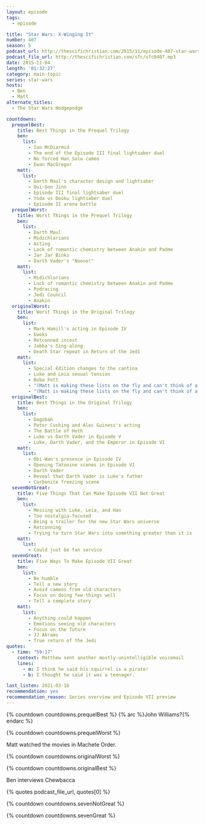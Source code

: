 ```yaml
---
layout: episode
tags:
  - episode

title: "Star Wars: X-Winging It"
number: 407
season: 5
podcast_url: http://thescifichristian.com/2015/11/episode-407-star-wars-x-winging-it/
podcast_file_url: http://thescifichristian.com/sfc/sfc0407.mp3
date: 2015-11-04
length: '01:32:27'
category: main-topic
series: star-wars
hosts:
  - Ben
  - Matt
alternate_titles:
  - The Star Wars Hodgepodge 

countdowns:
  prequelBest:
    title: Best Things in the Prequel Trilogy
    ben:
      list:
        - Ian McDiarmid
        - The end of the Episode III final lightsaber duel
        - No forced Han Solo cameo
        - Ewan MacGregor
    matt: 
      list:
        - Darth Maul's character design and lightsaber
        - Qui-Gon Jinn
        - Episode III final lightsaber duel
        - Yoda vs Dooku lightsaber duel
        - Episode II arena battle
  prequelWorst:
    title: Worst Things in the Prequel Trilogy
    ben:
      list:
        - Darth Maul
        - Midichlorians
        - Acting
        - Lack of romantic chemistry between Anakin and Padme
        - Jar Jar Binks
        - Darth Vader's "Noooo!"
    matt: 
      list:
        - Midichlorians
        - Lack of romantic chemistry between Anakin and Padme
        - Podracing
        - Jedi Council
        - Anakin
  originalWorst:
    title: Worst Things in the Original Trilogy
    ben:
      list:
        - Mark Hamill's acting in Episode IV
        - Ewoks
        - Retconned incest
        - Jabba's Sing-along
        - Death Star repeat in Return of the Jedi
    matt: 
      list:
        - Special Edition changes to the cantina
        - Luke and Leia sexual tension
        - Boba Fett
        - "(Matt is making these lists on the fly and can't think of a #2, so he suggests that the listeners listen to his discussion and pick what they think is his #2)"
        - "(Matt is making these lists on the fly and can't think of a #1, so he suggests that the listeners listen to his discussion and pick what they think is his #1)"
  originalBest:
    title: Best Things in the Original Trilogy
    ben:
      list:
        - Dagobah
        - Peter Cushing and Alec Guiness's acting
        - The Battle of Hoth
        - Luke vs Darth Vader in Episode V
        - Luke, Darth Vader, and the Emperor in Episode VI
    matt: 
      list:
        - Obi-Wan's presence in Episode IV
        - Opening Tatooine scenes in Episode VI
        - Darth Vader
        - Reveal that Darth Vader is Luke's father
        - Carbonite freezing scene
  sevenNotGreat:
    title: Five Things That Can Make Episode VII Not Great
    ben:
      list:
        - Messing with Luke, Leia, and Han
        - Too nostalgia-focused
        - Being a trailer for the new Star Wars universe
        - Retconning
        - Trying to turn Star Wars into something greater than it is
    matt: 
      list:
        - Could just be fan service
  sevenGreat:
    title: Five Ways To Make Episode VII Great
    ben:
      list:
        - Be humble
        - Tell a new story
        - Avoid cameos from old characters
        - Focus on doing few things well
        - Tell a complete story
    matt: 
      list:
        - Anything could happen
        - Emotions seeing old characters
        - Focus on the future
        - JJ Abrams
        - True return of the Jedi
quotes:
  - time: "59:17"
    context: Matthew sent another mostly-unintelligible voicemail
    lines:
      - m: I think he said his squirrel is a pirate!
      - b: I thought he said it was a teenager.

last_listen: 2021-03-16
recommendation: yes
recommendation_reason: Series overview and Episode VII preview
---
```

{% countdown countdowns.prequelBest %}
{% arc %}John Williams?{% endarc %}

{% countdown countdowns.prequelWorst %}

Matt watched the movies in Machete Order.

{% countdown countdowns.originalWorst %}

{% countdown countdowns.originalBest %}

Ben interviews Chewbacca

{% quotes podcast_file_url, quotes[0] %}

{% countdown countdowns.sevenNotGreat %}

{% countdown countdowns.sevenGreat %}